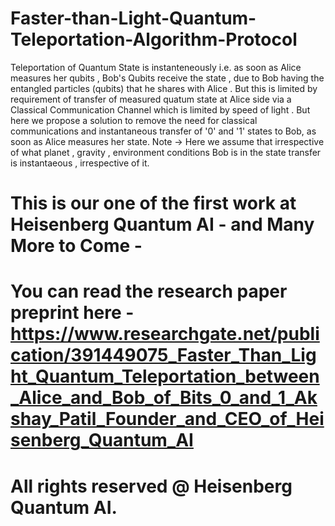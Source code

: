 # Faster-than-Light-Quantum-Teleportation-Algorithm-Protocol

Teleportation of Quantum State is instanteneously i.e. as soon as Alice measures her qubits , Bob's Qubits receive the state , due to Bob having the entangled particles (qubits) that he shares with Alice . But this is limited by requirement of transfer of measured quatum state at Alice side via a Classical Communication Channel which is limited by speed of light . But here we propose a solution to remove the need for classical communications and instantaneous transfer of '0' and '1' states to Bob, as soon as Alice measures her state. Note -> Here we assume that irrespective of what planet , gravity , environment conditions Bob is in the state transfer is instantaeous , irrespective of it.

# This is our one of the first work at Heisenberg Quantum AI - and Many More to Come - 
# You can read the research paper preprint here - https://www.researchgate.net/publication/391449075_Faster_Than_Light_Quantum_Teleportation_between_Alice_and_Bob_of_Bits_0_and_1_Akshay_Patil_Founder_and_CEO_of_Heisenberg_Quantum_AI


# All rights reserved @ Heisenberg Quantum AI.
